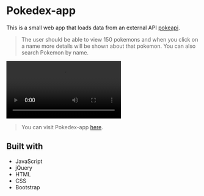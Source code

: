 # Pokedex-app
This is a small web app that loads data from an external API [pokeapi](https://pokeapi.co/api/v2/pokemon). 
> The user should be able to view 150 pokemons and when you click on a name more details will be shown about that pokemon. You can also search Pokemon by name.

![pokedex-app](/pokedex.mov)

> You can visit Pokedex-app [here](https://paulinemarg.github.io/pokedex-app/).

## Built with

* JavaScript
* jQuery
* HTML
* CSS
* Bootstrap
